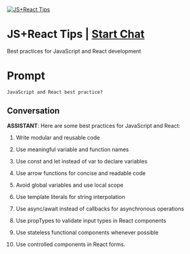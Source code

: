 
[![JS+React Tips](https://flow-prompt-covers.s3.us-west-1.amazonaws.com/icon/minimalist/mini_8.png)](https://gptcall.net/chat.html?data=%7B%22contact%22%3A%7B%22id%22%3A%22q0cuKgTQC9oydvvJ-E0Pn%22%2C%22flow%22%3Atrue%7D%7D)
# JS+React Tips | [Start Chat](https://gptcall.net/chat.html?data=%7B%22contact%22%3A%7B%22id%22%3A%22q0cuKgTQC9oydvvJ-E0Pn%22%2C%22flow%22%3Atrue%7D%7D)
Best practices for JavaScript and React development

# Prompt

```
JavaScript and React best practice?
```

## Conversation

**ASSISTANT**: Here are some best practices for JavaScript and React:



1. Write modular and reusable code

2. Use meaningful variable and function names

3. Use const and let instead of var to declare variables

4. Use arrow functions for concise and readable code

5. Avoid global variables and use local scope

6. Use template literals for string interpolation

7. Use async/await instead of callbacks for asynchronous operations

8. Use propTypes to validate input types in React components

9. Use stateless functional components whenever possible

10. Use controlled components in React forms.


